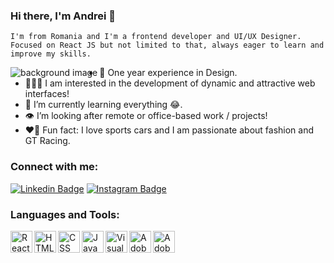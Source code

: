 ### Hi there, I'm Andrei 👋

    I'm from Romania and I'm a frontend developer and UI/UX Designer. Focused on React JS but not limited to that, always eager to learn and improve my skills.

<img align="left" alt="background image" src="https://github.com/atr55/atr55/assets/129383573/e085d6f4-878e-4c1d-8476-f6e406267305" />

- 🎨 One year experience in Design.
- 🧑🏽‍💻 I am interested in the development of dynamic and attractive web interfaces!
- 🌱 I’m currently learning everything 😂.
- 👁️ I’m looking after remote or office-based work / projects!
- ❤️‍🔥 Fun fact: I love sports cars and I am passionate about fashion and GT Racing.

### Connect with me:

[![Linkedin Badge](https://img.shields.io/badge/Turcu_Andrei-blue?style=flat-square&logo=Linkedin&logoColor=white&link=https://www.linkedin.com/in/popescu-andrei-bb960620a/)](https://www.linkedin.com/in/turcuandrei/)
[![Instagram Badge](https://img.shields.io/badge/turcuatr-cd486b?style=flat-square&logo=Instagram&logoColor=white&link=https://www.instagram.com/popica___/)](https://www.instagram.com/turcuatr/)

### Languages and Tools:

<img align="left" alt="React js" width="35px" src="https://github.com/atr55/atr55/assets/129383573/4593127f-44f6-4442-92a1-8e637a40d741" />
<img align="left" alt="HTML" width="35px" src="https://github.com/atr55/atr55/assets/129383573/f8630333-b3be-474e-b737-349841c22326" />
<img align="left" alt="CSS" width="35px" src="https://github.com/atr55/atr55/assets/129383573/a883d599-c265-4afb-8446-3a461bd49ef6" />
<img align="left" alt="JavaScript" width="35px" src="https://github.com/atr55/atr55/assets/129383573/a478cf56-d3e3-4377-86d3-4164365b9daf" />
<img align="left" alt="Visual Studio Code" width="35px" src="https://github.com/atr55/atr55/assets/129383573/4d897f28-ba01-4626-ae26-6bf64e22424c" />
<img align="left" alt="Adobe XD" width="35px" src="https://github.com/atr55/atr55/assets/129383573/f60c5c75-9d00-476e-8f1d-d465a586b965" />
<img align="left" alt="Adobe Illustrator" width="35px" src="https://github.com/atr55/atr55/assets/129383573/88afbd9a-afe6-4958-86fd-a060d9ad8ff8" />

